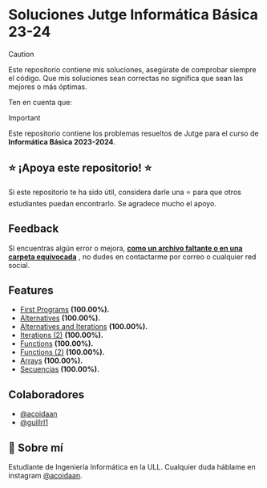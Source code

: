 # Soluciones Jutge Informática Básica 23-24

> [!CAUTION]
> Este repositorio contiene mis soluciones, asegúrate de comprobar siempre el código. Que mis soluciones sean correctas no significa que sean las mejores o más óptimas.

Ten en cuenta que:

> [!IMPORTANT]  
> Este repositorio contiene los problemas resueltos de Jutge para el curso de **Informática Básica 2023-2024**.

## ⭐ ¡Apoya este repositorio! ⭐

Si este repositorio te ha sido útil, considera darle una ⭐ para que otros estudiantes puedan encontrarlo. Se agradece mucho el apoyo.

## Feedback

Si encuentras algún error o mejora, <ins><b>como un archivo faltante o en una carpeta equivocada</ins></b> , no dudes en contactarme por correo o cualquier red social.

## Features

- [First Programs](https://github.com/acoidaan/jutge/tree/master/first-programs) **(100.00%).**
- [Alternatives](https://github.com/acoidaan/jutge/tree/master/alternatives) **(100.00%).**
- [Alternatives and Iterations](https://github.com/acoidaan/jutge/tree/master/alternatives_and_iterations) **(100.00%).**
- [Iterations (2)](https://github.com/acoidaan/jutge/tree/master/iterations_2) **(100.00%).**
- [Functions](https://github.com/acoidaan/jutge/tree/master/functions) **(100.00%).**
- [Functions (2)](https://github.com/acoidaan/jutge/tree/master/functions_2) **(100.00%).**
- [Arrays](https://github.com/acoidaan/jutge/tree/master/arrays) **(100.00%).**
- [Secuencias](https://github.com/acoidaan/jutge/tree/master/secuencias) **(100.00%).**

## Colaboradores

- [@acoidaan](https://www.github.com/acoidaan)
- [@guillrl1](https://github.com/guillrl1)

## 🚀 Sobre mí

Estudiante de Ingeniería Informática en la ULL. Cualquier duda háblame en instagram [@acoidaan](https://www.instagram.com/acoidaan/).
